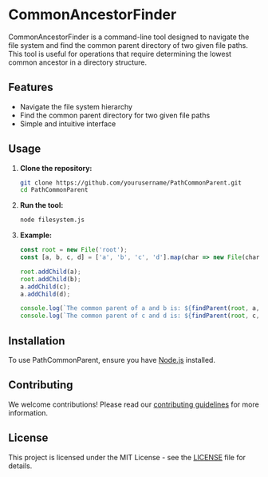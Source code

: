# CommonAncestorFinder

CommonAncestorFinder is a command-line tool designed to navigate the file system and find the common parent directory of two given file paths. This tool is useful for operations that require determining the lowest common ancestor in a directory structure.

## Features

- Navigate the file system hierarchy
- Find the common parent directory for two given file paths
- Simple and intuitive interface

## Usage

1. **Clone the repository:**
    ```sh
    git clone https://github.com/yourusername/PathCommonParent.git
    cd PathCommonParent
    ```

2. **Run the tool:**
    ```sh
    node filesystem.js
    ```

3. **Example:**
    ```javascript
    const root = new File('root');
    const [a, b, c, d] = ['a', 'b', 'c', 'd'].map(char => new File(char));

    root.addChild(a);
    root.addChild(b);
    a.addChild(c);
    a.addChild(d);

    console.log(`The common parent of a and b is: ${findParent(root, a, b).name}`); // -> root
    console.log(`The common parent of c and d is: ${findParent(root, c, d).name}`); // -> a
    ```

## Installation

To use PathCommonParent, ensure you have [Node.js](https://nodejs.org/) installed.

## Contributing

We welcome contributions! Please read our [contributing guidelines](CONTRIBUTING.md) for more information.

## License

This project is licensed under the MIT License - see the [LICENSE](LICENSE) file for details.

